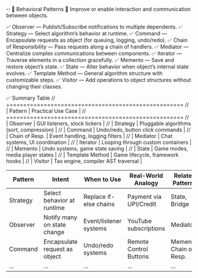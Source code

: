 -: 🔹 Behavioral Patterns 🔹
Improve or enable interaction and communication between objects.

✅ Observer — Publish/Subscribe notifications to multiple dependents.
✅ Strategy — Select algorithm’s behavior at runtime.
✅ Command — Encapsulate requests as object (for queuing, logging, undo/redo).
✅ Chain of Responsibility — Pass requests along a chain of handlers.
✅ Mediator — Centralize complex communications between components.
✅ Iterator — Traverse elements in a collection gracefully.
✅ Memento — Save and restore object’s state.
✅ State — Alter behavior when object’s internal state evolves.
✅ Template Method — General algorithm structure with customizable steps.
✅ Visitor — Add operations to object structures without changing their classes.



✅ Summary Table
// +===================================================
// | Pattern                | Practical Use Case                          |
// +===================================================
// | Observer              | GUI listeners, stock tickers                 |
// | Strategy              | Pluggable algorithms (sort, compression)     |
// | Command               | Undo/redo, button click commands             |
// | Chain of Resp.        | Event handling, logging filters              |
// | Mediator              | Chat systems, UI coordination                |
// | Iterator              | Looping through custom containers            |
// | Memento               | Undo systems, game state saving              |
// | State                 | Game modes, media player states              |
// | Template Method       | Game lifecycle, framework hooks              |
// | Visitor               | Tax engine, compiler AST traversal           |


| Pattern  | Intent                        | When to Use            | Real-World Analogy     | Related Patterns        |
| -------- | ----------------------------- | ---------------------- | ---------------------- | ----------------------- |
| Strategy | Select behavior at runtime    | Replace if-else chains | Payment via UPI/Credit | State, Bridge           |
| Observer | Notify many on state change   | Event/listener systems | YouTube subscriptions  | Mediator                |
| Command  | Encapsulate request as object | Undo/redo systems      | Remote Control Buttons | Memento, Chain of Resp. |
| ...      | ...                           | ...                    | ...                    | ...                     |

